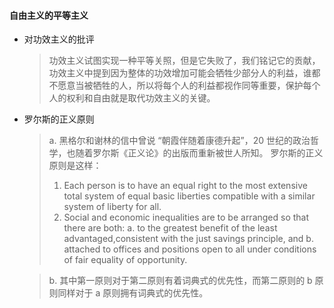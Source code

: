 #### 自由主义的平等主义
* 对功效主义的批评
  > 功效主义试图实现一种平等关照，但是它失败了，我们铭记它的贡献，功效主义中提到因为整体的功效增加可能会牺牲少部分人的利益，谁都不愿意当被牺牲的人，所以将每个人的利益都视作同等重要，保护每个人的权利和自由就是取代功效主义的关键。
* 罗尔斯的正义原则
  > a. 黑格尔和谢林的信中曾说 “朝霞伴随着康德升起”，20 世纪的政治哲学，也随着罗尔斯《正义论》的出版而重新被世人所知。
  > 罗尔斯的正义原则是这样：
  > 1. Each person is to have an equal right to the most extensive total system of equal basic liberties compatible with a similar 
  > system of liberty for all.
  > 2. Social and economic inequalities are to be arranged so that there are both:
  > a. to the greatest benefit of the least advantaged,consistent with the just savings principle, and
  > b. attached to offices and positions open to all under conditions of fair equality of opportunity.

  > b. 其中第一原则对于第二原则有着词典式的优先性，而第二原则的 b 原则同样对于 a 原则拥有词典式的优先性。
